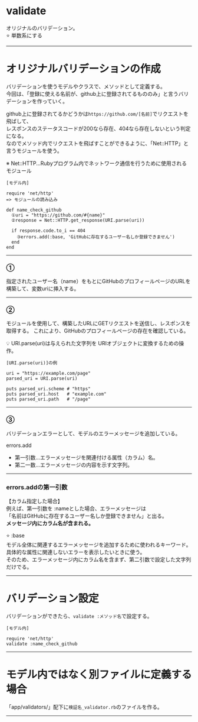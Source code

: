 # validate
オリジナルのバリデーション。    
⭐️ 単数系にする
***

# オリジナルバリデーションの作成
バリデーションを使うモデルやクラスで、メソッドとして定義する。  
今回は、「登録に使える名前が、github上に登録されてるもののみ」と言うバリデーションを作っていく。    
      
github上に登録されてるかどうかは`https://github.com/[名前]`でリクエストを飛ばして、    
レスポンスのステータスコードが200なら存在、404なら存在しないという判定になる。        
なのでメソッド内でリクエストを飛ばすことができるように、「Net::HTTP」と言うモジュールを使う。    
      
※ Net::HTTP...Rubyプログラム内でネットワーク通信を行うために使用されるモジュール
~~~
[モデル内]

require 'net/http'
=> モジュールの読み込み

def name_check_github
  ①uri = "https://github.com/#{name}"
  ②response = Net::HTTP.get_response(URI.parse(uri))

  if response.code.to_i == 404
    ③errors.add(:base, 'GitHubに存在するユーザー名しか登録できません')
  end
end
~~~
***

### ①
指定されたユーザー名（name）をもとにGitHubのプロフィールページのURLを構築して、変数uriに挿入する。
***

### ②
モジュールを使用して、構築したURLにGETリクエストを送信し、レスポンスを取得する。
これにより、GitHubのプロフィールページの存在を確認している。

💡 URI.parse(uri)は与えられた文字列を URIオブジェクトに変換するための操作。
~~~
[URI.parse(uri)]の例

uri = "https://example.com/page"
parsed_uri = URI.parse(uri)

puts parsed_uri.scheme # "https"
puts parsed_uri.host   # "example.com"
puts parsed_uri.path   # "/page"
~~~
***

### ③
バリデーションエラーとして、モデルのエラーメッセージを追加している。    
    
errors.add  
- 第一引数...エラーメッセージを関連付ける属性（カラム）名。  
- 第二一数...エラーメッセージの内容を示す文字列。
***

### errors.addの第一引数
【カラム指定した場合】    
例えば、第一引数を :nameとした場合、エラーメッセージは  
「名前はGitHubに存在するユーザー名しか登録できません」と出る。  
**メッセージ内にカラム名が含まれる。**  
    
⭐️ :base    
モデル全体に関連するエラーメッセージを追加するために使われるキーワード。    
具体的な属性に関連しないエラーを表示したいときに使う。    
そのため、エラーメッセージ内にカラム名を含まず、第二引数で設定した文字列だけでる。
***

# バリデーション設定
バリデーションができたら、`validate :メソッド名`で設定する。
~~~
[モデル内]

require 'net/http'
validate :name_check_github
~~~
***

# モデル内ではなく別ファイルに定義する場合
「app/validators/」配下に`検証名_validator.rb`のファイルを作る。
***
